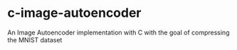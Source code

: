 # c-image-autoencoder
An Image Autoencoder implementation with C with the goal of compressing the MNIST dataset
